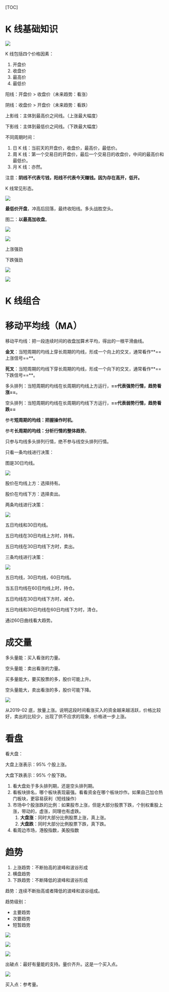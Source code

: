 [TOC]

# K 线基础知识

![](images/20191215092818.jpg)

K 线包括四个价格因素：

1. 开盘价
2. 收盘价
3. 最高价
4. 最低价

阳线：开盘价 > 收盘价（未来趋势：看涨）

阴线：收盘价 > 开盘价（未来趋势：看跌）

上影线：主体到最高价之间线。（上涨最大幅度）

下影线：主体到最低价之间线。（下跌最大幅度）

不同周期时间：

1. 日 K 线：当前天的开盘价，收盘价，最高价，最低价。
2. 周 K 线：第一个交易日的开盘价，最后一个交易日的收盘价，中间的最高价和最低价。
3. 月 K 线：亦然。

注意：**阴线不代表亏钱，阳线不代表今天赚钱。因为存在高开，低开。**

K 线常见形态。

![](images/20191215205412.jpg)

**最低价开盘**，冲高后回落，最终收阳线。多头战胜空头。

图二：**以最高加收盘**。

![](images/QQ20191215-210259@2x.png)

![](images/20191215210431.jpg)

上涨强劲

下跌强劲

![](images/20191215210720.jpg)

![](images/20191215210833.jpg)



# K 线组合



# 移动平均线（MA）

移动平均线：把一段连续时间的收盘加算术平均，得出的一根平滑曲线。

**金叉**：当短周期的均线上穿长周期的均线，形成一个向上的交叉，通常看作**==上涨信号==**。

**死叉**：当短周期的均线下穿长周期的均线，形成一个向下的交叉，通常看作**==下跌信号==**。

多头排列：当短周期的均线在长周期的均线上方运行，**==代表强势行情，趋势看涨==**。

空头排列：当短周期的均线在长周期的均线下方运行，**==代表弱势行情，趋势看跌==**



参考**短周期的均线：把握操作时机**。

参考**长周期的均线：分析行情的整体趋势**。

只参与均线多头排列行情，绝不参与线空头排列行情。



只看一条均线进行决策：

图是30日均线。

![](images/20191215213728.jpg)

股价在均线上方：选择持有。

股价在均线下方：选择卖出。



两条均线进行决策：

![](images/20191215214236.jpg)

五日均线和30日均线。

五日均线在30日均线上方时，持有。

五日均线在30日均线下方时，卖出。



三条均线进行决策：

![](images/QQ20191215-215022@2x.png)

五日均线，30日均线，60日均线。

当五日均线在60日均线上时，持仓。

五日均线在30日均线下方时，减仓。

五日均线和30日均线在60日均线下方时，清仓。

通过60日曲线看大趋势。



# 成交量

多头量能：买入看涨的力量。

空头量能：卖出看涨的力量。



买多量能大，要买股票的多，股价可能上升。

空头量能大，卖出看涨的多，股价可能下降。

![](images/QQ20191215-222032@2x.png)

从2019-02 底，放量上涨。说明这段时间看涨买入的资金越来越活跃，价格比较好，卖出的比较少，出现了供不应求的现象，价格进一步上涨。

# 看盘

看大盘：

大盘上涨表示：95% 个股上涨。

大盘下跌表示：95% 个股下跌。

1. 看大盘处于多头排列期，还是空头排列期。
2. 看板块排名，哪个板块表现最强。看看资金在哪个板块炒作。如果自己加仓热门板块，更容易获利（短线操作）
3. 市场中个股涨跌的比例：如果股市上涨，但是大部分股票下跌，个别权重股上涨，带动的，虚涨，同理也有虚跌。
   1. **大盘涨**：同时大部分比例股票上涨，真上涨。
   2. **大盘跌**：同时大部分比例股票下跌，真下跌。
4. 看周边市场，港股指数，美股指数

# 趋势

1. 上涨趋势：不断抬高的波峰和波谷形成
2. 横盘趋势
3. 下跌趋势：不断降低的波峰和波谷形成

趋势：连续不断抬高或者降低的波峰和波谷组成。

趋势级别：

- 主要趋势
- 次要趋势
- 短暂趋势

![](images/QQ20191215-225204@2x.png)

![](images/QQ20191215-225513@2x.png)

![](images/20191215225643.jpg)

出破点：最好有量能的支持。量价齐升。这是一个买入点。

![](images/QQ20191215-230423@2x.png)

买入点：参考量。

